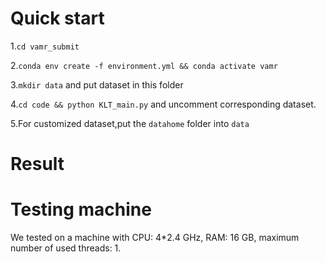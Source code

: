 # Quick start

1.`cd vamr_submit`

2.`conda env create -f environment.yml && conda activate vamr`

3.`mkdir data` and put dataset in this folder

4.`cd code && python KLT_main.py` and uncomment corresponding dataset.

5.For customized dataset,put the `datahome` folder into `data`



# Result

[Video]: https://youtu.be/HGEfXTOh0lo



# Testing machine 
We tested on a machine with CPU: 4*2.4 GHz, RAM: 16 GB, maximum number of used threads: 1.
